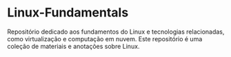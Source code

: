 # Linux-Fundamentals
Repositório dedicado aos fundamentos do Linux e tecnologias relacionadas, como virtualização e computação em nuvem.  Este repositório é uma coleção de materiais e anotações sobre Linux.
